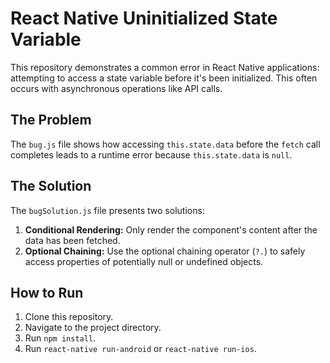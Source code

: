 # React Native Uninitialized State Variable

This repository demonstrates a common error in React Native applications: attempting to access a state variable before it's been initialized.  This often occurs with asynchronous operations like API calls.

## The Problem

The `bug.js` file shows how accessing `this.state.data` before the `fetch` call completes leads to a runtime error because `this.state.data` is `null`.

## The Solution

The `bugSolution.js` file presents two solutions:

1. **Conditional Rendering:** Only render the component's content after the data has been fetched.
2. **Optional Chaining:** Use the optional chaining operator (`?.`) to safely access properties of potentially null or undefined objects.

## How to Run

1. Clone this repository.
2. Navigate to the project directory.
3. Run `npm install`.
4. Run `react-native run-android` or `react-native run-ios`.
